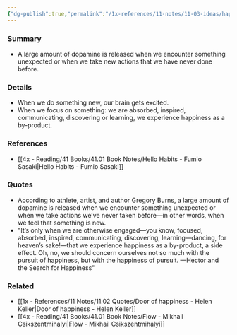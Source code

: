 ```yaml
---
{"dg-publish":true,"permalink":"/1x-references/11-notes/11-03-ideas/happiness-comes-when-we-are-otherwise-engaged/","title":"permanent note","dgShowBacklinks":false}
---
```



### Summary
- A large amount of dopamine is released when we encounter something unexpected or when we take new actions that we have never done before.

### Details
- When we do something new, our brain gets excited.
- When we focus on something: we are absorbed, inspired, communicating, discovering or learning, we experience happiness as a by-product.

### References
- [[4x - Reading/41 Books/41.01 Book Notes/Hello Habits - Fumio Sasaki\|Hello Habits - Fumio Sasaki]]

### Quotes
- According to athlete, artist, and author Gregory Burns, a large amount of dopamine is released when we encounter something unexpected or when we take actions we’ve never taken before—in other words, when we feel that something is new.
- "It’s only when we are otherwise engaged—you know, focused, absorbed, inspired, communicating, discovering, learning—dancing, for heaven’s sake!—that we experience happiness as a by-product, a side effect. Oh, no, we should concern ourselves not so much with the pursuit of happiness, but with the happiness of pursuit. —Hector and the Search for Happiness"

### Related
- [[1x - References/11 Notes/11.02 Quotes/Door of happiness - Helen Keller\|Door of happiness - Helen Keller]]
- [[4x - Reading/41 Books/41.01 Book Notes/Flow - Mikhail Csikszentmihalyi\|Flow - Mikhail Csikszentmihalyi]]
